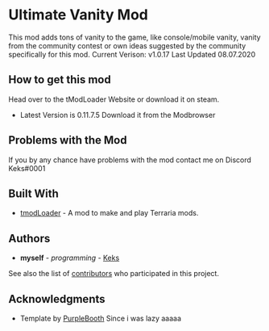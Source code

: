# Ultimate Vanity Mod

This mod adds tons of vanity to the game, like console/mobile vanity, vanity from the community contest or own ideas suggested by the community specifically for this mod.
Current Verison: v1.0.17
Last Updated 08.07.2020

## How to get this mod

Head over to the tModLoader Website or download it on steam.
* Latest Version is 0.11.7.5
Download it from the Modbrowser

## Problems with the Mod

If you by any chance have problems with the mod contact me on Discord
Keks#0001

## Built With

* [tmodLoader](https://github.com/tModLoader/tModLoader) - A mod to make and play Terraria mods.

## Authors

* **myself** - *programming* - [Keks](https://github.com/xKeks)

See also the list of [contributors](https://github.com/xKeks/VanityContest/contributors) who participated in this project.

## Acknowledgments

* Template by [PurpleBooth](https://gist.github.com/PurpleBooth/109311bb0361f32d87a2)
Since i was lazy aaaaa
